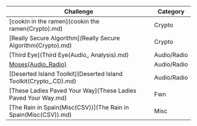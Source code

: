 | Challenge                                                          | Category  |
|------------------                                                  |--------   |
| [cookin in the ramen](cookin the ramen(Crypto).md)                 | Crypto    |
| [Really Secure Algorithm](Really Secure Algorithm(Crypto).md)      | Crypto    |
| [Third Eye](Third Eye(Audio_ Analysis).md)                         | Audio/Radio   |
| [Moses(Audio_Radio)](Moses(Audio_Radio).md)                        | Audio/Radio   |
| [Deserted Island Toolkit](Deserted Island Toolkit(Crypto_.CD).md)  | Audio/Radio   |
| [These Ladies Paved Your Way](These Ladies Paved Your Way.md)      | Fwn           |
| [The Rain in Spain(Misc(CSV))](The Rain in Spain(Misc(CSV)).md)    | Misc          |
